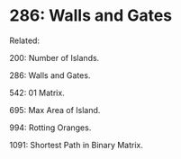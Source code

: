 # 286: Walls and Gates

Related: 

200: Number of Islands.

286: Walls and Gates.

542: 01 Matrix.

695: Max Area of Island.

994: Rotting Oranges.

1091: Shortest Path in Binary Matrix.